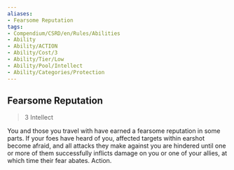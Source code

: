 ```yaml
---
aliases:
- Fearsome Reputation
tags:
- Compendium/CSRD/en/Rules/Abilities
- Ability
- Ability/ACTION
- Ability/Cost/3
- Ability/Tier/Low
- Ability/Pool/Intellect
- Ability/Categories/Protection
---
```


  
## Fearsome Reputation  
>3  Intellect  
  
You and those you travel with have earned a fearsome reputation in some parts. If your foes have heard of you, affected targets within earshot become afraid, and all attacks they make against you are hindered until one or more of them successfully inflicts damage on you or one of your allies, at which time their fear abates. Action.